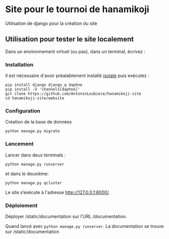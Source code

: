 # Site pour le tournoi de hanamikoji

Utilisation de django pour la création du site

## Utilisation pour tester le site localement

Dans un environnement virtuel (ou pas), dans un terminal, écrivez :

### Installation

Il est nécessaire d'avoir préalablement installé [isolate](https://github.com/ioi/isolate) puis exécutez :

```
pip install django django_q daphne
pip install -U 'channels[daphne]'
git clone https://github.com/AntoninLoubiere/hanamikoji-site
cd hanamikoji-site/website
```

### Configuration

Création de la base de données
```
python manage.py migrate
```

### Lancement

Lancer dans deux terminals :
```
python manage.py runserver
```
et dans le deuxième:
```
python manage.py qcluster
```


Le site s’exécute à l'adresse <http://127.0.0.1:8000/>.

### Déploiement

Déployer /static/documentation sur l'URL /documentation.

Quand lancé avec `python manage.py runserver`. La documentation se trouve sur /static/documentation